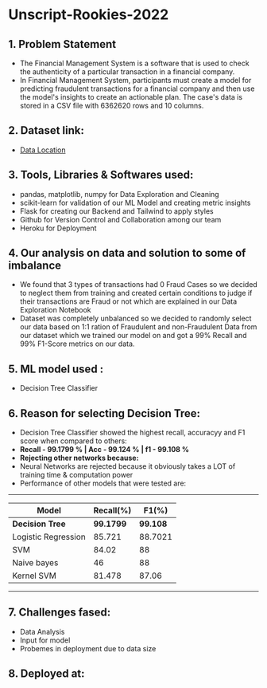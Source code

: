 # Unscript-Rookies-2022 

## 1. Problem Statement
*   The Financial Management System is a software that is used to check the 
authenticity of a particular transaction in a financial company.
*   In Financial Management System, participants must create a model for 
predicting fraudulent transactions for a financial company and then use the model's 
insights to create an actionable plan. The case's data is stored in a CSV file with 
6362620 rows and 10 columns.

## 2. Dataset link: 
* [Data Location](https://drive.google.com/file/d/107X9WvlZMTmXQYGoC3rBXwiOf8j9ceum/view?usp=sharing)

## 3. Tools, Libraries & Softwares used:
* pandas, matplotlib, numpy for Data Exploration and Cleaning
* scikit-learn for validation of our ML Model and creating metric insights
* Flask for creating our Backend and Tailwind to apply styles
* Github for Version Control and Collaboration among our team
* Heroku for Deployment

## 4. Our analysis on data and solution to some of imbalance
*   We found that 3 types of transactions had 0 Fraud Cases so we decided to neglect them from training and created certain conditions to judge if 
    their transactions are Fraud or not which are explained in our Data Exploration Notebook 
*   Dataset was completely unbalanced so we decided to randomly select our data based on 1:1 ration of Fraudulent and non-Fraudulent Data from our dataset
    which we trained our model on and got a 99% Recall and 99% F1-Score metrics on our data.

## 5. ML model used : 
* Decision Tree Classifier

## 6. Reason for selecting Decision Tree:
*   Decision Tree Classifier showed the highest recall, accuracyy and F1 score when compared to others:
*   **Recall - 99.1799 % | Acc - 99.124 % | f1 - 99.108 %**
*   **Rejecting other networks because:**
*   Neural Networks are rejected because it obviously takes a LOT of training time & computation power
*   Performance of other models that were tested are:
 ________________________________________________
| Model               |  Recall(%)  |  F1(%)     |
|---------------------|-------------|----------- |
| **Decision Tree**   | **99.1799** | **99.108** |
| Logistic Regression |   85.721    |   88.7021  |
| SVM                 |   84.02     |   88       |
| Naive bayes         |   46        |   88       |
| Kernel SVM          |   81.478    |   87.06    |
-------------------------------------------------

## 7. Challenges fased:
*   Data Analysis
*   Input for model 
*   Probemes in deployment due to data size

## 8. Deployed at: 
